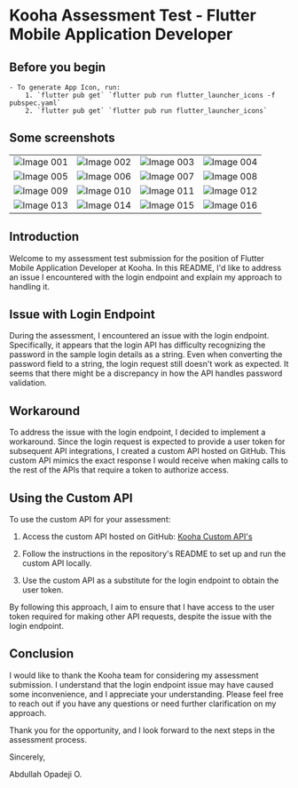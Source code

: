 # Kooha Assessment Test - Flutter Mobile Application Developer

## Before you begin
    - To generate App Icon, run:
        1. `flutter pub get` `flutter pub run flutter_launcher_icons -f pubspec.yaml`
        2. `flutter pub get` `flutter pub run flutter_launcher_icons`

## Some screenshots
<table>
  <tr>
    <td align="center">
      <img src="assets/images/screenshots/001.png" alt="Image 001">
    </td>
    <td align="center">
      <img src="assets/images/screenshots/002.png" alt="Image 002">
    </td>
    <td align="center">
      <img src="assets/images/screenshots/003.png" alt="Image 003">
    </td>
    <td align="center">
      <img src="assets/images/screenshots/004.png" alt="Image 004">
    </td>
  </tr>
  <tr>
    <td align="center">
      <img src="assets/images/screenshots/005.png" alt="Image 005">
    </td>
    <td align="center">
      <img src="assets/images/screenshots/006.png" alt="Image 006">
    </td>
    <td align="center">
      <img src="assets/images/screenshots/007.png" alt="Image 007">
    </td>
    <td align="center">
      <img src="assets/images/screenshots/008.png" alt="Image 008">
    </td>
  </tr>
  <tr>
    <td align="center">
      <img src="assets/images/screenshots/009.png" alt="Image 009">
    </td>
    <td align="center">
      <img src="assets/images/screenshots/010.png" alt="Image 010">
    </td>
    <td align="center">
      <img src="assets/images/screenshots/011.png" alt="Image 011">
    </td>
    <td align="center">
      <img src="assets/images/screenshots/012.png" alt="Image 012">
    </td>
  </tr>
  <tr>
    <td align="center">
      <img src="assets/images/screenshots/013.png" alt="Image 013">
    </td>
    <td align="center">
      <img src="assets/images/screenshots/014.png" alt="Image 014">
    </td>
    <td align="center">
      <img src="assets/images/screenshots/015.png" alt="Image 015">
    </td>
    <td align="center">
      <img src="assets/images/screenshots/016.png" alt="Image 016">
    </td>
  </tr>
</table>


## Introduction

Welcome to my assessment test submission for the position of Flutter Mobile Application Developer at Kooha. In this README, I'd like to address an issue I encountered with the login endpoint and explain my approach to handling it.

## Issue with Login Endpoint

During the assessment, I encountered an issue with the login endpoint. Specifically, it appears that the login API has difficulty recognizing the password in the sample login details as a string. Even when converting the password field to a string, the login request still doesn't work as expected. It seems that there might be a discrepancy in how the API handles password validation.

## Workaround

To address the issue with the login endpoint, I decided to implement a workaround. Since the login request is expected to provide a user token for subsequent API integrations, I created a custom API hosted on GitHub. This custom API mimics the exact response I would receive when making calls to the rest of the APIs that require a token to authorize access.

## Using the Custom API

To use the custom API for your assessment:

1. Access the custom API hosted on GitHub: [Kooha Custom API's](https://github.com/abdorll/kooha_api/)

2. Follow the instructions in the repository's README to set up and run the custom API locally.

3. Use the custom API as a substitute for the login endpoint to obtain the user token.

By following this approach, I aim to ensure that I have access to the user token required for making other API requests, despite the issue with the login endpoint.

## Conclusion

I would like to thank the Kooha team for considering my assessment submission. I understand that the login endpoint issue may have caused some inconvenience, and I appreciate your understanding. Please feel free to reach out if you have any questions or need further clarification on my approach.

Thank you for the opportunity, and I look forward to the next steps in the assessment process.

Sincerely,

Abdullah Opadeji O.